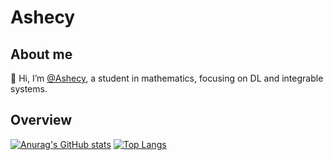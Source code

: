 # Ashecy 
## About me
👋 Hi, I’m [@Ashecy](https://github.com/Ashecy/), a student in mathematics, focusing on DL and integrable systems.
## Overview
[![Anurag's GitHub stats](https://github-readme-stats.vercel.app/api?username=Ashecy)](https://github.com/anuraghazra/github-readme-stats)
[![Top Langs](https://github-readme-stats.vercel.app/api/top-langs/?username=Ashecy&layout=compact)](https://github.com/anuraghazra/github-readme-stats)
<!---
Ashecy/Ashecy is a ✨ special ✨ repository because its `README.md` (this file) appears on your GitHub profile.
You can click the Preview link to take a look at your changes.
--->
